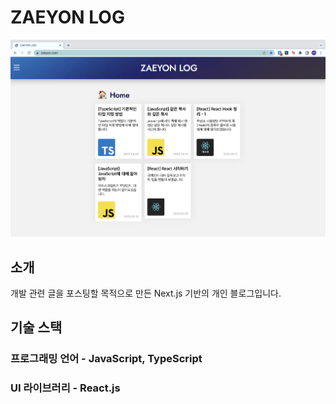 # ZAEYON LOG
![Home](./public/images/home.png)

## 소개
개발 관련 글을 포스팅할 목적으로 만든 Next.js 기반의 개인 블로그입니다.

## 기술 스택
### 프로그래밍 언어 - JavaScript, TypeScript
### UI 라이브러리 - React.js
### 

